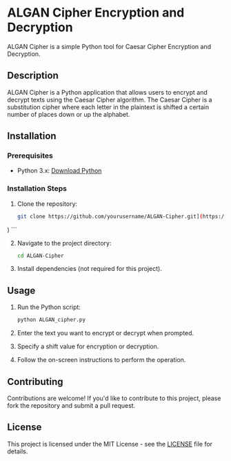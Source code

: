 # ALGAN Cipher Encryption and Decryption

ALGAN Cipher is a simple Python tool for Caesar Cipher Encryption and Decryption.

## Description

ALGAN Cipher is a Python application that allows users to encrypt and decrypt texts using the Caesar Cipher algorithm. The Caesar Cipher is a substitution cipher where each letter in the plaintext is shifted a certain number of places down or up the alphabet.

## Installation

### Prerequisites

- Python 3.x: [Download Python](https://www.python.org/downloads/)

### Installation Steps

1. Clone the repository:

    ```bash
    git clone https://github.com/yourusername/ALGAN-Cipher.git](https://github.com/muhammetalgan/PRODIGY_CS_TASK-01.git
)
    ```

2. Navigate to the project directory:

    ```bash
    cd ALGAN-Cipher
    ```

3. Install dependencies (not required for this project).

## Usage

1. Run the Python script:

    ```bash
    python ALGAN_cipher.py
    ```

2. Enter the text you want to encrypt or decrypt when prompted.
3. Specify a shift value for encryption or decryption.
4. Follow the on-screen instructions to perform the operation.

## Contributing

Contributions are welcome! If you'd like to contribute to this project, please fork the repository and submit a pull request.

## License

This project is licensed under the MIT License - see the [LICENSE](LICENSE) file for details.
